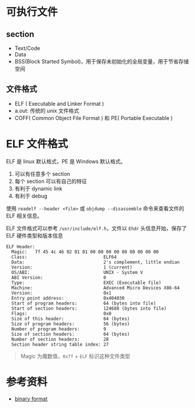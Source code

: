 # 可执行文件

## section

* Text/Code
* Data
* BSS(Block Started Symbol)，用于保存未初始化的全局变量，用于节省存储空间

## 文件格式

* ELF ( Executable and Linker Format )
* a.out: 传统的 unix 文件格式
* COFF( Common Object File Format ) 和 PE( Portable Executable )

# ELF 文件格式 

ELF 是 linux 默认格式，PE 是 Windows 默认格式。

1. 可以有任意多个 section
2. 每个 section 可以有自己的特征
3. 有利于 dynamic link
4. 有利于 debug

使用 `readelf --header <file>` 或 `objdump --disassemble` 命令来查看文件的 ELF 相关信息。

ELF 文件格式可以参考 `/usr/include/elf.h`，文件以 `Ehdr` 头信息开始，保存了 ELF 硬件类型和版本信息

	ELF Header:
	  Magic:   7f 45 4c 46 02 01 01 00 00 00 00 00 00 00 00 00
	  Class:                             ELF64
	  Data:                              2's complement, little endian
	  Version:                           1 (current)
	  OS/ABI:                            UNIX - System V
	  ABI Version:                       0
	  Type:                              EXEC (Executable file)
	  Machine:                           Advanced Micro Devices X86-64
	  Version:                           0x1
	  Entry point address:               0x404030
	  Start of program headers:          64 (bytes into file)
	  Start of section headers:          124688 (bytes into file)
	  Flags:                             0x0
	  Size of this header:               64 (bytes)
	  Size of program headers:           56 (bytes)
	  Number of program headers:         9
	  Size of section headers:           64 (bytes)
	  Number of section headers:         28
	  Section header string table index: 27

> Magic 为魔数值，`0x7f` + `ELF` 标识这种文件类型


# 参考资料

* [binary format](http://www.bottomupcs.com/chapter07.xhtml)

